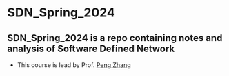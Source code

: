 # SDN_Spring_2024
## SDN_Spring_2024 is a repo containing notes and analysis of Software Defined Network

- This course is lead by Prof. [Peng Zhang](https://gr.xjtu.edu.cn/en/web/p-zhang)
